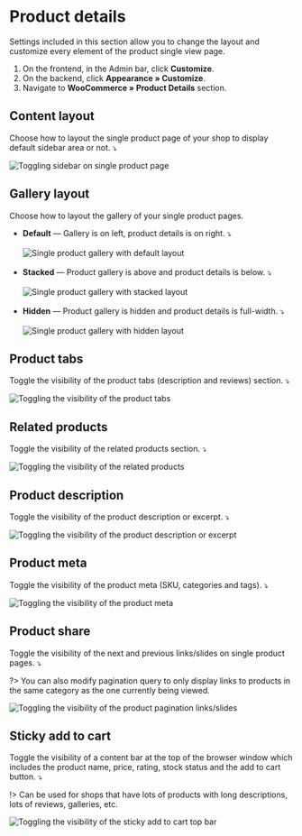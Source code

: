 # Product details

Settings included in this section allow you to change the layout and customize every element of the product single view page.

1. On the frontend, in the Admin bar, click **Customize**.
2. On the backend, click **Appearance » Customize**.
3. Navigate to **WooCommerce » Product Details** section.

## Content layout

Choose how to layout the single product page of your shop to display default sidebar area or not. ⤵

![Toggling sidebar on single product page](img/product-details-layout.gif)

## Gallery layout

Choose how to layout the gallery of your single product pages.

* **Default** — Gallery is on left, product details is on right. ⤵<br/><br/>
![Single product gallery with default layout](img/single-product-default-gallery.jpg)<br/><br/>
* **Stacked** — Product gallery is above and product details is below. ⤵<br/><br/>
![Single product gallery with stacked layout](img/single-product-stacked-gallery.jpg)<br/><br/>
* **Hidden** — Product gallery is hidden and product details is full-width. ⤵<br/><br/>
![Single product gallery with hidden layout](img/single-product-hidden-gallery.png)

## Product tabs

Toggle the visibility of the product tabs (description and reviews) section. ⤵

![Toggling the visibility of the product tabs](img/product-tabs.gif)

## Related products

Toggle the visibility of the related products section. ⤵

![Toggling the visibility of the related products](img/related-products.gif)

## Product description

Toggle the visibility of the product description or excerpt. ⤵

![Toggling the visibility of the product description or excerpt](img/product-description.gif)

## Product meta

Toggle the visibility of the product meta (SKU, categories and tags). ⤵

![Toggling the visibility of the product meta](img/product-meta.gif)

## Product share

Toggle the visibility of the next and previous links/slides on single product pages. ⤵

?> You can also modify pagination query to only display links to products in the same category as the one currently being viewed.

![Toggling the visibility of the product pagination links/slides](img/product-pagination.gif)

## Sticky add to cart

Toggle the visibility of a content bar at the top of the browser window which includes the product name, price, rating, stock status and the add to cart button. ⤵

!> Can be used for shops that have lots of products with long descriptions, lots of reviews, galleries, etc.

![Toggling the visibility of the sticky add to cart top bar](img/sticky-add-to-cart-top-bar.gif)
